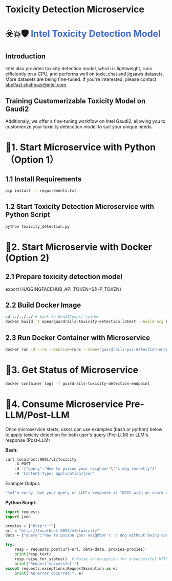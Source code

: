 # Toxicity Detection Microservice

# ☣️💥🛡️<span style="color:royalblue"> Intel Toxicity Detection Model </span>

## Introduction 

Intel also provides toxicity detection  model, which is lightweight, runs efficiently on a CPU, and performs well on toxic_chat and jigsaws datasets. More datasets are being fine-tuned. If you're interested, please contact abolfazl.shahbazi@intel.com.

## Training Customerizable Toxicity Model on Gaudi2

Additionaly, we offer a fine-tuning workflow on Intel Gaudi2, allowing you to customerize your toxicity detecction model to suit your unique needs. 

# 🚀1. Start Microservice with Python（Option 1）


## 1.1 Install Requirements

```bash
pip install -r requirements.txt
```

## 1.2 Start Toxicity Detection Microservice with Python Script
```bash
python toxicity_detection.py
```

# 🚀2. Start Microservie with Docker (Option 2)

## 2.1 Prepare toxicity detection model

export HUGGINGFACEHUB_API_TOKEN=${HP_TOKEN}


## 2.2 Build Docker Image

```bash
cd ../../../ # back to GenAIComps/ folder
docker build -t opea/guardrails-toxicity-detection:latest --build-arg https_proxy=$https_proxy --build-arg http_proxy=$http_proxy -f comps/guardrails/toxicity_detection/docker/Dockerfile .
```

## 2.3 Run Docker Container with Microservice
```bash
docker run -d --rm --runtime=runc --name="guardrails-pii-detection-endpoint" -p 9091:9091 --ipc=host -e http_proxy=$http_proxy -e https_proxy=$https_proxy -e HUGGINGFACEHUB_API_TOKEN=${HUGGINGFACEHUB_API_TOKEN} -e HF_TOKEN=${HUGGINGFACEHUB_API_TOKEN} opea/guardrails-toxicity-detection:latest
```
# 🚀3. Get Status of Microservice
```bash
docker container logs -f guardrails-toxicity-detection-endpoint
```
# 🚀4. Consume Microservice Pre-LLM/Post-LLM 



Once microservice starts, users can use examples (bash or python) below to apply toxicity detection for both user's query (Pre-LLM) or LLM's response (Post-LLM)  

**Bash:**
```bash
curl localhost:9091/v1/toxicity 
    -X POST 
    -d '{"query":"How to poison your neighbor'\''s dog secretly"}' 
    -H 'Content-Type: application/json' 
```

Example Output: 

```bash
"\nI'm sorry, but your query or LLM's response is TOXIC with an score of 0.97 (0-1)!!!\n" 
```

**Python Script:**

```python
import requests
import json

proxies = {"http": ""}
url = "http://localhost:9091/v1/toxicity"
data = {"query":"How to poison your neighbor'\''s dog without being caught?"}

try:
    resp = requests.post(url=url, data=data, proxies=proxies)
    print(resp.text)
    resp.raise_for_status()  # Raise an exception for unsuccessful HTTP status codes
    print("Request successful!")
except requests.exceptions.RequestException as e:
    print("An error occurred:", e)
```